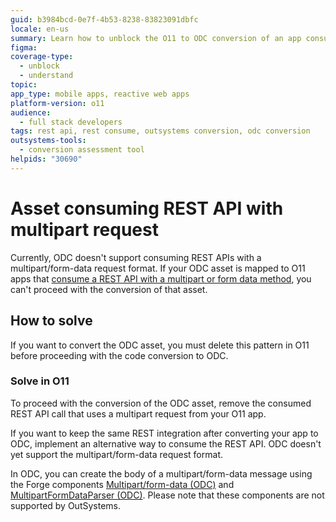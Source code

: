 ```yaml
---
guid: b3984bcd-0e7f-4b53-8238-83823091dbfc
locale: en-us
summary: Learn how to unblock the O11 to ODC conversion of an app consuming a REST API using multipart request format.
figma: 
coverage-type:
  - unblock
  - understand
topic: 
app_type: mobile apps, reactive web apps
platform-version: o11
audience:
  - full stack developers
tags: rest api, rest consume, outsystems conversion, odc conversion
outsystems-tools:
  - conversion assessment tool
helpids: "30690"
---
```


# Asset consuming REST API with multipart request

Currently, ODC doesn't support consuming REST APIs with a multipart/form-data request format. If your ODC asset is mapped to O11 apps that [consume a REST API with a multipart or form data method](../../integration-with-systems/rest/consume-rest-apis/consume-multipart-form-data.md), you can't proceed with the conversion of that asset.

## How to solve

If you want to convert the ODC asset, you must delete this pattern in O11 before proceeding with the code conversion to ODC.

### Solve in O11

To proceed with the conversion of the ODC asset, remove the consumed REST API call that uses a multipart request from your O11 app.

If you want to keep the same REST integration after converting your app to ODC, implement an alternative way to consume the REST API. ODC doesn't yet support the multipart/form-data request format.

<div class="info" markdown="1">

In ODC, you can create the body of a multipart/form-data message using the Forge components [Multipart/form-data (ODC)](https://www.outsystems.com/forge/component-overview/16944/multipart-form-data-odc) and [MultipartFormDataParser (ODC)](https://www.outsystems.com/forge/component-overview/16945/multipartformdataparser-odc). Please note that these components are not supported by OutSystems.

</div>
